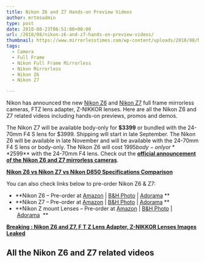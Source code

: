 ```yaml
---
title: Nikon Z6 and Z7 Hands-on Preview Videos
author: mrtmsadmin
type: post
date: 2018-08-23T06:51:00+00:00
url: /2018/08/nikon-z6-and-z7-hands-on-preview-videos/
thumbnail: https://www.mirrorlesstimes.com/wp-content/uploads/2018/08/Nikon-Z7-Adapter.jpg
tags:
  - Camera
  - Full Frame
  - Nikon Full Frame Mirrorless
  - Nikon Mirrorless
  - Nikon Z6
  - Nikon Z7

---
```

Nikon has announced the new [Nikon Z6][1] and [Nikon Z7][1] full frame mirrorless cameras, FTZ lens adapter, Z-NIKKOR lenses. Here are all the Nikon Z6 and Z7 related videos including hands-on previews, promos and demos.

The Nikon Z7 will be available body-only for **$3399** or bundled with the 24-70mm F4 S lens for $3999. Shipping will start in late September. The Nikon Z6 will be available in late November and will be available with the 24-70mm F4 S lens or body-only. The Nikon Z6 will cost $1995 body-only or **$2599** with the 24-70mm F4 lens. Check out the **[official announcement of the Nikon Z6 and Z7 mirrorless cameras][2]**.

**<a href="https://www.dailycameranews.com/2018/08/nikon-z6-vs-nikon-z7-vs-nikon-d850-specifications-comparison/" target="_blank" rel="noopener">Nikon Z6 vs Nikon Z7 vs Nikon D850 Specifications Comparison</a>**

You can also check links below to pre-order Nikon Z6 & Z7:

  * **Nikon Z6 – Pre-order at <a href="https://www.amazon.com/s/s/ref=sr_nr_p_n_availability_1?fst=p90x%3A1&rh=n%3A172282%2Cn%3A502394%2Ck%3Anikon+z6%2Cp_n_availability%3A1248801011&keywords=nikon+z6&ie=UTF8&qid=1534991636&tag=daicamnew-20" target="_blank" rel="nofollow external noopener noreferrer" data-wpel-link="external" data-amzn-asin="1534991636">Amazon</a> | <a href="https://www.bhphotovideo.com/c/search?InitialSearch=yes&N=0&Ntt=Nikon+Z6&Top+Nav-Search=&sts=ma&BI=20175&KBID=14249" target="_blank" rel="nofollow external noopener noreferrer" data-wpel-link="external">B&H Photo</a> | <a href="https://adorama.evyy.net/c/63923/51926/1036?u=https%3A%2F%2Fwww.adorama.com%2Fl%2F%3Fsearchinfo%3DNikon%2BZ6" target="_blank" rel="nofollow external noopener noreferrer" data-wpel-link="external">Adorama</a> **
  * **Nikon Z7 – Pre-order at <a href="https://www.amazon.com/s/gp/search/ref=sr_nr_p_n_availability_1?fst=p90x%3A1&rh=n%3A172282%2Cn%3A502394%2Ck%3Anikon+z7%2Cp_n_availability%3A1248801011&keywords=nikon+z7&ie=UTF8&qid=1534991696&tag=daicamnew-20" target="_blank" rel="nofollow external noopener noreferrer" data-wpel-link="external" data-amzn-asin="1534991696">Amazon</a> | <a href="https://www.bhphotovideo.com/c/search?InitialSearch=yes&N=0&Ntt=Nikon+Z7&Top+Nav-Search=&sts=ma&BI=20175&KBID=14249" target="_blank" rel="nofollow external noopener noreferrer" data-wpel-link="external">B&H Photo</a> | <a href="https://adorama.evyy.net/c/63923/51926/1036?u=https%3A%2F%2Fwww.adorama.com%2Fl%2F%3Fsearchinfo%3DNikon%2BZ7" target="_blank" rel="nofollow external noopener noreferrer" data-wpel-link="external">Adorama</a> **
  * **Nikon Z mount Lenses – Pre-order at <a href="https://www.amazon.com/s/ref=nb_sb_noss?url=search-alias%3Dphoto&field-keywords=nikon+z+nikkor+s+lens&rh=i%3Aphoto%2Ck%3Anikon+z+nikkor+s+lens&tag=daicamnew-20" target="_blank" rel="nofollow external noopener noreferrer" data-wpel-link="external">Amazon</a> | <a href="https://www.bhphotovideo.com/c/search?InitialSearch=yes&N=0&Ntt=Nikon+Z+nikkor+s+lens&Top+Nav-Search=&sts=ma&BI=20175&KBID=14249" target="_blank" rel="nofollow external noopener noreferrer" data-wpel-link="external">B&H Photo</a> | <a href="https://adorama.evyy.net/c/63923/51926/1036?u=https%3A%2F%2Fwww.adorama.com%2Fl%2F%3Fsearchinfo%3Dnikon%2Bz%2Bnikkor%2Bs%2Blens" target="_blank" rel="nofollow external noopener noreferrer" data-wpel-link="external">Adorama</a>  **

<a href="https://www.dailycameranews.com/2018/08/breaking-nikon-z6-and-z7-f-t-z-lens-adapter-z-nikkor-lenses-images-leaked/" rel="bookmark"><strong>Breaking : Nikon Z6 and Z7, F T Z Lens Adapter, Z-NIKKOR Lenses Images Leaked</strong></a><!--more-->

## All the Nikon Z6 and Z7 related videos

 [1]: https://www.mirrorlesstimes.com/tags/nikon-z6/
 [2]: https://www.dailycameranews.com/2018/08/nikon-z6-and-z7-mirrorless-cameras-officially-announced/